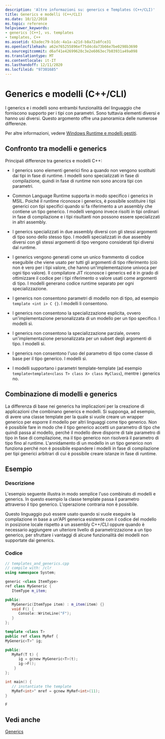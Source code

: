 ```yaml
---
description: 'Altre informazioni su: generics e Templates (C++/CLI)'
title: Generics e modelli (C++/CLI)
ms.date: 10/12/2018
ms.topic: reference
helpviewer_keywords:
- generics [C++], vs. templates
- templates, C++
ms.assetid: 63adec79-b1dc-4a1a-a21d-b8a72a8fce31
ms.openlocfilehash: a62e765255896ef75d4cda73b66e7be0298b3690
ms.sourcegitcommit: d6af41e42699628c3e2e6063ec7b03931a49a098
ms.translationtype: MT
ms.contentlocale: it-IT
ms.lasthandoff: 12/11/2020
ms.locfileid: "97301685"
---
```

# <a name="generics-and-templates-ccli"></a>Generics e modelli (C++/CLI)

I generics e i modelli sono entrambi funzionalità del linguaggio che forniscono supporto per i tipi con parametri. Sono tuttavia elementi diversi e hanno usi diversi. Questo argomento offre una panoramica delle numerose differenze.

Per altre informazioni, vedere [Windows Runtime e modelli gestiti](windows-runtime-and-managed-templates-cpp-component-extensions.md).

## <a name="comparing-templates-and-generics"></a>Confronto tra modelli e generics

Principali differenze tra generics e modelli C++:

- I generics sono elementi generici fino a quando non vengono sostituiti dai tipi in fase di runtime. I modelli sono specializzati in fase di compilazione, quindi in fase di runtime non sono ancora tipi con parametri.

- Common Language Runtime supporta in modo specifico i generics in MSIL. Poiché il runtime riconosce i generics, è possibile sostituire i tipi generici con tipi specifici quando si fa riferimento a un assembly che contiene un tipo generico. I modelli vengono invece risolti in tipi ordinari in fase di compilazione e i tipi risultanti non possono essere specializzati in altri assembly.

- I generics specializzati in due assembly diversi con gli stessi argomenti di tipo sono dello stesso tipo. I modelli specializzati in due assembly diversi con gli stessi argomenti di tipo vengono considerati tipi diversi dal runtime.

- I generics vengono generati come un unico frammento di codice eseguibile che viene usato per tutti gli argomenti di tipo riferimento (ciò non è vero per i tipi valore, che hanno un'implementazione univoca per ogni tipo valore). Il compilatore JIT riconosce i generics ed è in grado di ottimizzare il codice per i tipi riferimento o valore usati come argomenti di tipo. I modelli generano codice runtime separato per ogni specializzazione.

- I generics non consentono parametri di modello non di tipo, ad esempio `template <int i> C {}`. I modelli li consentono.

- I generics non consentono la specializzazione esplicita, ovvero un'implementazione personalizzata di un modello per un tipo specifico. I modelli sì.

- I generics non consentono la specializzazione parziale, ovvero un'implementazione personalizzata per un subset degli argomenti di tipo. I modelli sì.

- I generics non consentono l'uso del parametro di tipo come classe di base per il tipo generico. I modelli sì.

- I modelli supportano i parametri template-template (ad esempio `template<template<class T> class X> class MyClass`), mentre i generics no.

## <a name="combining-templates-and-generics"></a>Combinazione di modelli e generics

La differenza di base nei generics ha implicazioni per la creazione di applicazioni che combinano generics e modelli. Si supponga, ad esempio, di avere una classe template per la quale si vuole creare un wrapper generico per esporre il modello per altri linguaggi come tipo generico. Non è possibile fare in modo che il tipo generico accetti un parametro di tipo che quindi passa al modello, perché il modello deve disporre di tale parametro di tipo in fase di compilazione, ma il tipo generico non risolverà il parametro di tipo fino al runtime. L'annidamento di un modello in un tipo generico non funziona perché non è possibile espandere i modelli in fase di compilazione per tipi generici arbitrari di cui è possibile creare istanze in fase di runtime.

## <a name="example"></a>Esempio

### <a name="description"></a>Descrizione

L'esempio seguente illustra in modo semplice l'uso combinato di modelli e generics. In questo esempio la classe template passa il parametro attraverso il tipo generico. L'operazione contraria non è possibile.

Questo linguaggio può essere usato quando si vuole eseguire la compilazione in base a un'API generica esistente con il codice del modello in posizione locale rispetto a un assembly C++/CLI oppure quando è necessario aggiungere un ulteriore livello di parametrizzazione a un tipo generico, per sfruttare i vantaggi di alcune funzionalità dei modelli non supportate dai generics.

### <a name="code"></a>Codice

```cpp
// templates_and_generics.cpp
// compile with: /clr
using namespace System;

generic <class ItemType>
ref class MyGeneric {
   ItemType m_item;

public:
   MyGeneric(ItemType item) : m_item(item) {}
   void F() {
      Console::WriteLine("F");
   }
};

template <class T>
public ref class MyRef {
MyGeneric<T>^ ig;

public:
   MyRef(T t) {
      ig = gcnew MyGeneric<T>(t);
      ig->F();
    }
};

int main() {
   // instantiate the template
   MyRef<int>^ mref = gcnew MyRef<int>(11);
}
```

```Output
F
```

## <a name="see-also"></a>Vedi anche

[Generics](generics-cpp-component-extensions.md)
